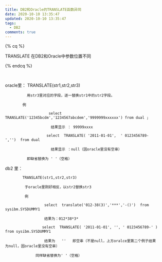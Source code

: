 ```yaml
---
title: DB2和Oracle的TRANSLATE函数异同
date: 2020-10-10 13:35:47
updated: 2020-10-10 13:35:47
tags:
  - DB2
comments: true
---
```

{% cq %}

TRANSLATE 在DB2和Oracle中参数位置不同

{% endcq %}

<!-- more -->

<br>


oracle里：
             TRANSLATE(str1,str2,str3)

              用str3里对应的字段，逐一替换str1中的str2字段。

            例  

                        select  TRANSLATE('12345bcdm','1234567abcdem','9999999xxxxxx') from dual ;

                         结果显示 ： 99999xxxx

                       select  TRANSLATE( '2011-01-01',  ' 0123456789-','')  from dual

                         结果显示 ：null（因oracle里没有空串）

              即缺省替换为 ' '（空格）

db2 里：

            TRANSLATE(str1,str2,str3)

             于oracle里刚好相反，以str2替换str3

             例

                      select  translate('012-38(3)','***','-()')  from sysibm.SYSDUMMY1

                      结果为：012*38*3*

                     select  TRANSLATE( '2011-01-01', '', ' 0123456789-' )  from sysibm.SYSDUMMY1  

                      结果为   ''   即空串（不是null，上方oralce里第二个例子结果为null，因oracle里没有空串）

                  同样缺省替换为' '（空格）